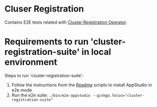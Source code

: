# Cluser Registration

Contains E2E tests related with [Cluster Registration Operator](https://github.com/stolostron/cluster-registration-operator).

# Requirements to run 'cluster-registration-suite' in local environment

Steps to run 'cluster-registration-suite':

1) Follow the instructions from the [Readme](../../../scripts/Readme.md) scripts to install AppStudio in e2e mode
2) Run the e2e suite: `./bin/e2e-appstudio --ginkgo.focus="cluster-registration-suite"`
